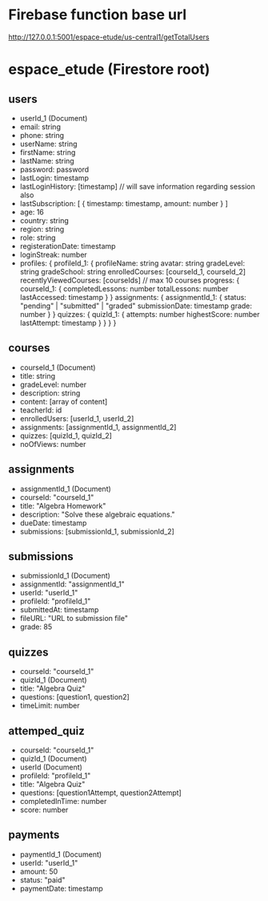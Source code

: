 # Firebase function base url
http://127.0.0.1:5001/espace-etude/us-central1/getTotalUsers

# espace_etude (Firestore root)

## **users**
- userId_1 (Document)
- email: string
- phone: string
- userName: string
- firstName: string
- lastName: string
- password: password
- lastLogin: timestamp
- lastLoginHistory: [timestamp] // will save information regarding session also
- lastSubscription: [
  {
    timestamp: timestamp,
    amount: number
  }
]
- age: 16
- country: string
- region: string
- role: string
- registerationDate: timestamp
- loginStreak: number
- profiles: {
  profileId_1: {
    profileName: string
    avatar: string
    gradeLevel: string
    gradeSchool: string
    enrolledCourses: [courseId_1, courseId_2]
    recentlyViewedCourses: [courseIds] // max 10 courses
    progress: {
      courseId_1: {
        completedLessons: number
        totalLessons: number
        lastAccessed: timestamp
      }
    }
    assignments: {
      assignmentId_1: {
        status: "pending" | "submitted" | "graded"
        submissionDate: timestamp
        grade: number
      }
    }
    quizzes: {
      quizId_1: {
        attempts: number
        highestScore: number
        lastAttempt: timestamp
      }
    }
  }
}
 
## **courses**
- courseId_1 (Document)
- title: string
- gradeLevel: number
- description: string
- content: [array of content]
- teacherId: id
- enrolledUsers: [userId_1, userId_2]
- assignments: [assignmentId_1, assignmentId_2]
- quizzes: [quizId_1, quizId_2]
- noOfViews: number
 
## **assignments**
- assignmentId_1 (Document)
- courseId: "courseId_1"
- title: "Algebra Homework"
- description: "Solve these algebraic equations."
- dueDate: timestamp
- submissions: [submissionId_1, submissionId_2]
 
## **submissions**
- submissionId_1 (Document)
- assignmentId: "assignmentId_1"
- userId: "userId_1"
- profileId: "profileId_1"
- submittedAt: timestamp
- fileURL: "URL to submission file"
- grade: 85

## **quizzes**
- courseId: "courseId_1"
- quizId_1 (Document)
- title: "Algebra Quiz"
- questions: [question1, question2]
- timeLimit: number

## **attemped_quiz**
- courseId: "courseId_1"
- quizId_1 (Document)
- userId (Document)
- profileId: "profileId_1"
- title: "Algebra Quiz"
- questions: [question1Attempt, question2Attempt]
- completedInTime: number
- score: number
 
## **payments**
- paymentId_1 (Document)
- userId: "userId_1"
- amount: 50
- status: "paid"
- paymentDate: timestamp